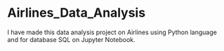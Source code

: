 # Airlines_Data_Analysis
I have made this data analysis project on Airlines using Python language and for database SQL on Jupyter Notebook.
